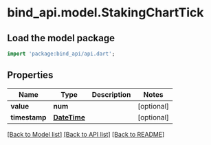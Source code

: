 # bind_api.model.StakingChartTick

## Load the model package
```dart
import 'package:bind_api/api.dart';
```

## Properties
Name | Type | Description | Notes
------------ | ------------- | ------------- | -------------
**value** | **num** |  | [optional] 
**timestamp** | [**DateTime**](DateTime.md) |  | [optional] 

[[Back to Model list]](../README.md#documentation-for-models) [[Back to API list]](../README.md#documentation-for-api-endpoints) [[Back to README]](../README.md)


